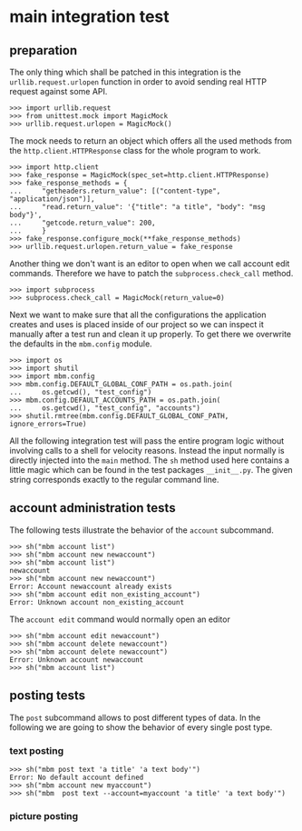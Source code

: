 # main integration test

## preparation

The only thing which shall be patched in this integration is the
`urllib.request.urlopen` function in order to avoid sending real HTTP request
against some API.

    >>> import urllib.request
    >>> from unittest.mock import MagicMock
    >>> urllib.request.urlopen = MagicMock()

The mock needs to return an object which offers all the used methods from the
`http.client.HTTPResponse` class for the whole program to work.

    >>> import http.client
    >>> fake_response = MagicMock(spec_set=http.client.HTTPResponse)
    >>> fake_response_methods = {
    ...     "getheaders.return_value": [("content-type", "application/json")],
    ...     "read.return_value": '{"title": "a title", "body": "msg body"}',
    ...     "getcode.return_value": 200,
    ...     }
    >>> fake_response.configure_mock(**fake_response_methods)
    >>> urllib.request.urlopen.return_value = fake_response

Another thing we don't want is an editor to open when we call account edit
commands. Therefore we have to patch the `subprocess.check_call` method.

    >>> import subprocess
    >>> subprocess.check_call = MagicMock(return_value=0)

Next we want to make sure that all the configurations the application creates
and uses is placed inside of our project so we can inspect it manually after a
test run and clean it up properly. To get there we overwrite the defaults in
the `mbm.config` module.

    >>> import os
    >>> import shutil
    >>> import mbm.config
    >>> mbm.config.DEFAULT_GLOBAL_CONF_PATH = os.path.join(
    ...     os.getcwd(), "test_config")
    >>> mbm.config.DEFAULT_ACCOUNTS_PATH = os.path.join(
    ...     os.getcwd(), "test_config", "accounts")
    >>> shutil.rmtree(mbm.config.DEFAULT_GLOBAL_CONF_PATH, ignore_errors=True)

All the following integration test will pass the entire program logic without
involving calls to a shell for velocity reasons. Instead the input normally
is directly injected into the `main` method. The `sh` method used here
contains a little magic which can be found in the test packages `__init__.py`.
The given string corresponds exactly to the regular command line.

## account administration tests

The following tests illustrate the behavior of the `account` subcommand.

    >>> sh("mbm account list")
    >>> sh("mbm account new newaccount")
    >>> sh("mbm account list")
    newaccount
    >>> sh("mbm account new newaccount")
    Error: Account newaccount already exists
    >>> sh("mbm account edit non_existing_account")
    Error: Unknown account non_existing_account

The `account edit` command would normally open an editor

    >>> sh("mbm account edit newaccount")
    >>> sh("mbm account delete newaccount")
    >>> sh("mbm account delete newaccount")
    Error: Unknown account newaccount
    >>> sh("mbm account list")

## posting tests

The `post` subcommand allows to post different types of data. In the following
we are going to show the behavior of every single post type.

### text posting

    >>> sh("mbm post text 'a title' 'a text body'")
    Error: No default account defined
    >>> sh("mbm account new myaccount")
    >>> sh("mbm  post text --account=myaccount 'a title' 'a text body'")

### picture posting


